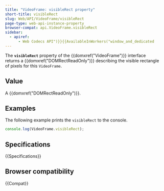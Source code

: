 ```yaml
---
title: "VideoFrame: visibleRect property"
short-title: visibleRect
slug: Web/API/VideoFrame/visibleRect
page-type: web-api-instance-property
browser-compat: api.VideoFrame.visibleRect
sidebar:
  - apiref:
      - Web Codecs API")}}{{AvailableInWorkers("window_and_dedicated
---
```


The **`visibleRect`** property of the {{domxref("VideoFrame")}} interface returns a {{domxref("DOMRectReadOnly")}} describing the visible rectangle of pixels for this `VideoFrame`.

## Value

A {{domxref("DOMRectReadOnly")}}.

## Examples

The following example prints the `visibleRect` to the console.

```js
console.log(VideoFrame.visibleRect);
```

## Specifications

{{Specifications}}

## Browser compatibility

{{Compat}}

